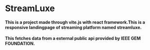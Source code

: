 # StreamLuxe

#### This is a project made through vite.js with react framework.This is a responsive landingpage of streaming platform named streamluxe.
#### This fetches data from a external public api provided by IEEE GEM FOUNDATION.


